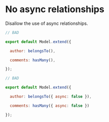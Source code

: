 # No async relationships

Disallow the use of async relationships.

```js
// BAD

export default Model.extend({

  author: belongsTo(),

  comments: hasMany(),

});
```

```js
// BAD

export default Model.extend({

  author: belongsTo({ async: false }),

  comments: hasMany({ async: false })

});
```
